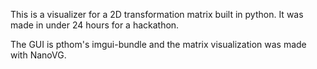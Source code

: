 This is a visualizer for a 2D transformation matrix built in python. It was made in under 24 hours for a hackathon.

The GUI is pthom's imgui-bundle and the matrix visualization was made with NanoVG. 
